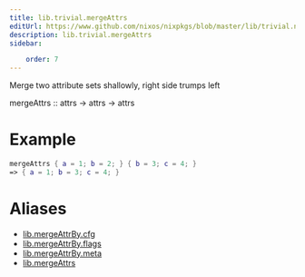 ```yaml
---
title: lib.trivial.mergeAttrs
editUrl: https://www.github.com/nixos/nixpkgs/blob/master/lib/trivial.nix#L178C5
description: lib.trivial.mergeAttrs
sidebar:

    order: 7
---
```


Merge two attribute sets shallowly, right side trumps left

mergeAttrs :: attrs -> attrs -> attrs

# Example

```nix
mergeAttrs { a = 1; b = 2; } { b = 3; c = 4; }
=> { a = 1; b = 3; c = 4; }
```


# Aliases

- [lib.mergeAttrBy.cfg](/nix-doc-comments/reference/lib/mergeAttrBy/lib-mergeAttrBy-cfg)
- [lib.mergeAttrBy.flags](/nix-doc-comments/reference/lib/mergeAttrBy/lib-mergeAttrBy-flags)
- [lib.mergeAttrBy.meta](/nix-doc-comments/reference/lib/mergeAttrBy/lib-mergeAttrBy-meta)
- [lib.mergeAttrs](/nix-doc-comments/reference/lib/lib-mergeAttrs)


